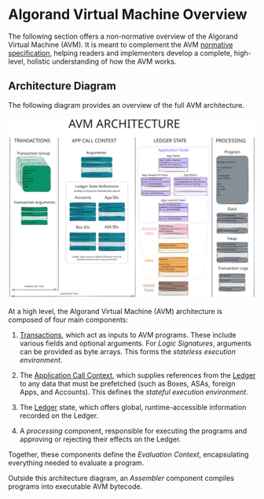 # Algorand Virtual Machine Overview

The following section offers a non-normative overview of the Algorand Virtual Machine
(AVM). It is meant to complement the AVM [normative specification](../avm.md),
helping readers and implementers develop a complete, high-level, holistic understanding
of how the AVM works.

## Architecture Diagram

The following diagram provides an overview of the full AVM architecture.

![AVM Architecture](../../_images/avm.svg "AVM Architecture Overview")

At a high level, the Algorand Virtual Machine (AVM) architecture is composed of
four main components:

1. [Transactions](../../ledger/ledger-transactions.md), which act as inputs to AVM programs.
These include various fields and optional arguments. For _Logic Signatures_, arguments
can be provided as byte arrays. This forms the _stateless execution environment_.

1. The [Application Call Context](../../ledger/ledger-applications.md), which supplies
references from the [Ledger](../../ledger/ledger.md) to any data that must be prefetched
(such as Boxes, ASAs, foreign Apps, and Accounts). This defines the _stateful execution
environment_.

1. The [Ledger](../../ledger/ledger.md) state, which offers global, runtime-accessible
information recorded on the Ledger.

1. A _processing_ component, responsible for executing the programs and approving
or rejecting their effects on the Ledger.

Together, these components define the _Evaluation Context_, encapsulating everything
needed to evaluate a program.

Outside this architecture diagram, an _Assembler_ component compiles programs into
executable AVM bytecode.
